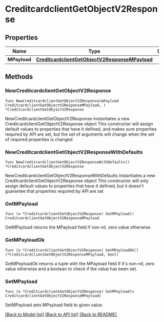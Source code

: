 # CreditcardclientGetObjectV2Response

## Properties

Name | Type | Description | Notes
------------ | ------------- | ------------- | -------------
**MPayload** | [**CreditcardclientGetObjectV2ResponseMPayload**](CreditcardclientGetObjectV2ResponseMPayload.md) |  | 

## Methods

### NewCreditcardclientGetObjectV2Response

`func NewCreditcardclientGetObjectV2Response(mPayload CreditcardclientGetObjectV2ResponseMPayload, ) *CreditcardclientGetObjectV2Response`

NewCreditcardclientGetObjectV2Response instantiates a new CreditcardclientGetObjectV2Response object
This constructor will assign default values to properties that have it defined,
and makes sure properties required by API are set, but the set of arguments
will change when the set of required properties is changed

### NewCreditcardclientGetObjectV2ResponseWithDefaults

`func NewCreditcardclientGetObjectV2ResponseWithDefaults() *CreditcardclientGetObjectV2Response`

NewCreditcardclientGetObjectV2ResponseWithDefaults instantiates a new CreditcardclientGetObjectV2Response object
This constructor will only assign default values to properties that have it defined,
but it doesn't guarantee that properties required by API are set

### GetMPayload

`func (o *CreditcardclientGetObjectV2Response) GetMPayload() CreditcardclientGetObjectV2ResponseMPayload`

GetMPayload returns the MPayload field if non-nil, zero value otherwise.

### GetMPayloadOk

`func (o *CreditcardclientGetObjectV2Response) GetMPayloadOk() (*CreditcardclientGetObjectV2ResponseMPayload, bool)`

GetMPayloadOk returns a tuple with the MPayload field if it's non-nil, zero value otherwise
and a boolean to check if the value has been set.

### SetMPayload

`func (o *CreditcardclientGetObjectV2Response) SetMPayload(v CreditcardclientGetObjectV2ResponseMPayload)`

SetMPayload sets MPayload field to given value.



[[Back to Model list]](../README.md#documentation-for-models) [[Back to API list]](../README.md#documentation-for-api-endpoints) [[Back to README]](../README.md)


